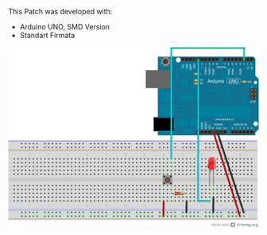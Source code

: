 This Patch was developed with:
- Arduino UNO, SMD Version
- Standart Firmata

![imagename](div/FeedbackLoop.png)
